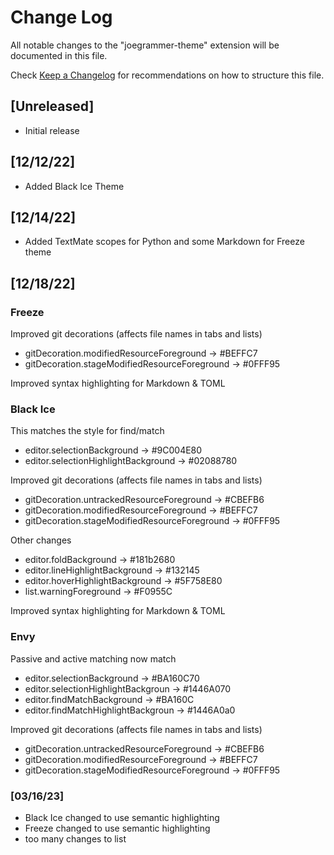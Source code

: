 # Change Log

All notable changes to the "joegrammer-theme" extension will be documented in this file.

Check [Keep a Changelog](http://keepachangelog.com/) for recommendations on how to structure this file.

## [Unreleased]

- Initial release

## [12/12/22]

- Added Black Ice Theme

## [12/14/22]

- Added TextMate scopes for Python and some Markdown for Freeze theme

## [12/18/22]
### Freeze

Improved git decorations (affects file names in tabs and lists)

- gitDecoration.modifiedResourceForeground -> #BEFFC7
- gitDecoration.stageModifiedResourceForeground -> #0FFF95

Improved syntax highlighting for Markdown & TOML

### Black Ice

This matches the style for find/match

- editor.selectionBackground -> #9C004E80
- editor.selectionHighlightBackground ->  #02088780

Improved git decorations (affects file names in tabs and lists)

- gitDecoration.untrackedResourceForeground -> #CBEFB6
- gitDecoration.modifiedResourceForeground -> #BEFFC7
- gitDecoration.stageModifiedResourceForeground -> #0FFF95

Other changes

- editor.foldBackground ->  #181b2680
- editor.lineHighlightBackground ->  #132145
- editor.hoverHighlightBackground  -> #5F758E80
- list.warningForeground -> #F0955C

Improved syntax highlighting for Markdown & TOML

### Envy

Passive and active matching now match

- editor.selectionBackground ->  #BA160C70
- editor.selectionHighlightBackgroun ->  #1446A070
- editor.findMatchBackground ->  #BA160C
- editor.findMatchHighlightBackgroun ->  #1446A0a0

Improved git decorations (affects file names in tabs and lists)

- gitDecoration.untrackedResourceForeground -> #CBEFB6
- gitDecoration.modifiedResourceForeground -> #BEFFC7
- gitDecoration.stageModifiedResourceForeground -> #0FFF95


### [03/16/23]

- Black Ice changed to use semantic highlighting
- Freeze changed to use semantic highlighting
- too many changes to list
